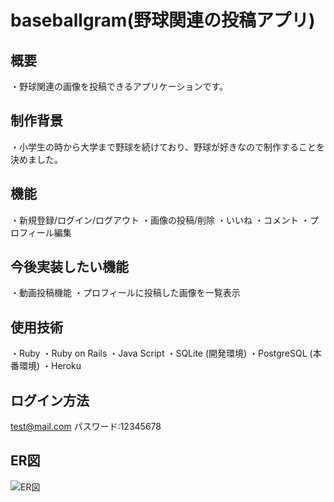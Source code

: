# baseballgram(野球関連の投稿アプリ)

## 概要
・野球関連の画像を投稿できるアプリケーションです。

## 制作背景
・小学生の時から大学まで野球を続けており、野球が好きなので制作することを決めました。

## 機能
・新規登録/ログイン/ログアウト
・画像の投稿/削除
・いいね
・コメント
・プロフィール編集

## 今後実装したい機能
・動画投稿機能
・プロフィールに投稿した画像を一覧表示

## 使用技術
・Ruby
・Ruby on Rails
・Java Script
・SQLite (開発環境)
・PostgreSQL (本番環境)
・Heroku

## ログイン方法
test@mail.com
パスワード:12345678

## ER図
![ER図](https://user-images.githubusercontent.com/52589647/64667371-8f8ad700-d494-11e9-846d-956a7712d7c7.png)
